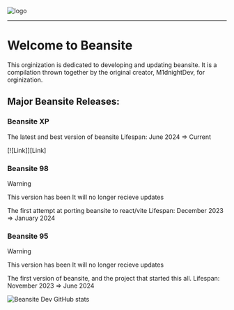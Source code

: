 ![logo](https://github.com/Beansite-Dev/.github/assets/108243683/ddb8a595-b2c4-4993-9e3a-4a9542a3074c)
***
# Welcome to Beansite
This orginization is dedicated to developing and updating beansite. It is a compilation thrown together by the original creator, M1dnightDev, for orginization.

## Major Beansite Releases:

### Beansite XP
The latest and best version of beansite
Lifespan: June 2024 => Current

[![Link]][Link] 

### Beansite 98
> [!WARNING]
> This version has been It will no longer recieve updates

The first attempt at porting beansite to react/vite
Lifespan: December 2023 => January 2024


### Beansite 95 
> [!WARNING]
> This version has been It will no longer recieve updates

The first version of beansite, and the project that started this all.
Lifespan: November 2023 => June 2024


![Beansite Dev GitHub stats](https://github-readme-stats.vercel.app/api?username=beansite-dev&show_icons=true&theme=transparent)
